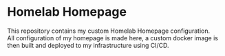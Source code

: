 # Homelab Homepage

This repository contains my custom Homelab Homepage configuration.  
All configuration of my homepage is made here, a custom docker image is then built and deployed to my infrastructure using CI/CD.  
